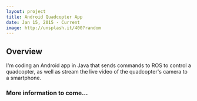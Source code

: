 ```yaml
---
layout: project
title: Android Quadcopter App
date: Jan 15, 2015 - Current
image: http://unsplash.it/400?random
---
```


## Overview
I'm coding an Android app in Java that sends commands to ROS to control a quadcopter, as well as stream the live video of the quadcopter's camera to a smartphone.

### More information to come...
